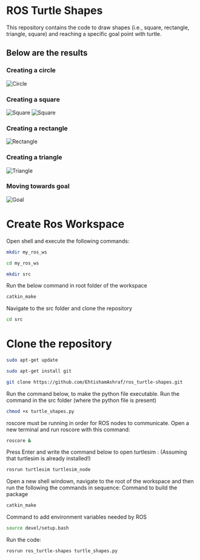 # ROS Turtle Shapes

This repository contains the code to draw shapes (i.e., square, rectangle, triangle, square) and reaching a specific goal point with turtle.

## Below are the results
### Creating a circle 
![Circle](https://github.com/EhtishamAshraf/ros_turtle_shapes/blob/main/circle.png)

### Creating a square 
![Square](https://github.com/EhtishamAshraf/ros_turtle_shapes/blob/main/square_start.png)
![Square](https://github.com/EhtishamAshraf/ros_turtle_shapes/blob/main/square.png)

### Creating a rectangle 
![Rectangle](https://github.com/EhtishamAshraf/ros_turtle_shapes/blob/main/rectangle.png)

### Creating a triangle 
![Triangle](https://github.com/EhtishamAshraf/ros_turtle_shapes/blob/main/triangle.png)

### Moving towards goal 
![Goal](https://github.com/EhtishamAshraf/ros_turtle_shapes/blob/main/goal.png)

# Create Ros Workspace
Open shell and execute the following commands:
```bash
mkdir my_ros_ws
```
```bash
cd my_ros_ws
```
```bash
mkdir src
```
Run the below command in root folder of the workspace
```bash
catkin_make 
```
Navigate to the src folder and clone the repository
```bash
cd src 
```
# Clone the repository
```bash
sudo apt-get update
```
```bash
sudo apt-get install git
```
```bash
git clone https://github.com/EhtishamAshraf/ros_turtle-shapes.git
```
Run the command below, to make the python file executable. Run the command in the src folder (where the python file is present)
```bash
chmod +x turtle_shapes.py
```
roscore must be running in order for ROS nodes to communicate. Open a new terminal and run roscore with this command:
```bash
roscore &
```
Press Enter and write the command below to open turtlesim : (Assuming that turtlesim is already installed!) 
```bash
rosrun turtlesim turtlesim_node 
```
Open a new shell windown, navigate to the root of the workspace and then run the following the commands in sequence:
Command to build the package
```bash
catkin_make
```
Command to add environment variables needed by ROS
```bash
source devel/setup.bash
```
Run the code:
```bash
rosrun ros_turtle-shapes turtle_shapes.py
```
